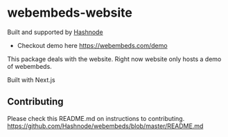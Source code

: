 # webembeds-website
Built and supported by [Hashnode](https://hashnode.com)

- Checkout demo here https://webembeds.com/demo

This package deals with the website. Right now website only hosts a demo of webembeds.  

Built with Next.js  

## Contributing
Please check this README.md on instructions to contributing. https://github.com/Hashnode/webembeds/blob/master/README.md
